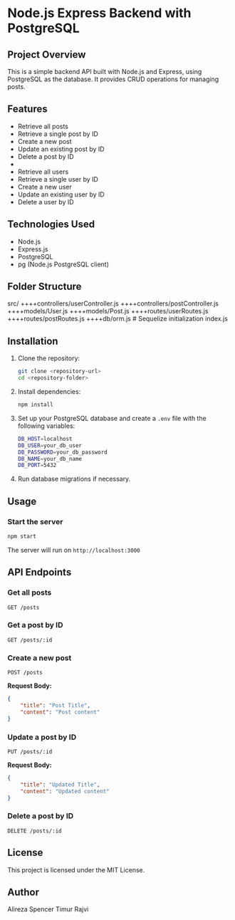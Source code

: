 # Node.js Express Backend with PostgreSQL

## Project Overview

This is a simple backend API built with Node.js and Express, using PostgreSQL as the database. It provides CRUD operations for managing posts.

## Features

-   Retrieve all posts
-   Retrieve a single post by ID
-   Create a new post
-   Update an existing post by ID
-   Delete a post by ID
-   
-   Retrieve all users
-   Retrieve a single user by ID
-   Create a new user
-   Update an existing user by ID
-   Delete a user by ID
## Technologies Used

-   Node.js
-   Express.js
-   PostgreSQL
-   pg (Node.js PostgreSQL client)

## Folder Structure

src/
++++controllers/userController.js
++++controllers/postController.js
++++models/User.js
++++models/Post.js
++++routes/userRoutes.js
++++routes/postRoutes.js
++++db/orm.js # Sequelize initialization
index.js

## Installation

1. Clone the repository:

    ```sh
    git clone <repository-url>
    cd <repository-folder>
    ```

2. Install dependencies:

    ```sh
    npm install
    ```

3. Set up your PostgreSQL database and create a `.env` file with the following variables:

    ```sh
    DB_HOST=localhost
    DB_USER=your_db_user
    DB_PASSWORD=your_db_password
    DB_NAME=your_db_name
    DB_PORT=5432
    ```

4. Run database migrations if necessary.

## Usage

### Start the server

```sh
npm start
```

The server will run on `http://localhost:3000`

## API Endpoints

### Get all posts

```http
GET /posts
```

### Get a post by ID

```http
GET /posts/:id
```

### Create a new post

```http
POST /posts
```

**Request Body:**

```json
{
    "title": "Post Title",
    "content": "Post content"
}
```

### Update a post by ID

```http
PUT /posts/:id
```

**Request Body:**

```json
{
    "title": "Updated Title",
    "content": "Updated content"
}
```

### Delete a post by ID

```http
DELETE /posts/:id
```

## License

This project is licensed under the MIT License.

## Author

Alireza
Spencer
Timur
Rajvi
